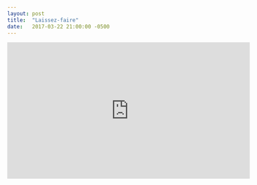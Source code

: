 ```yaml
---
layout: post
title:  "Laissez-faire"
date:   2017-03-22 21:00:00 -0500
---
```

<iframe width="560" height="315" src="https://www.youtube.com/embed/XjFU98mEem4" frameborder="0" allowfullscreen></iframe>